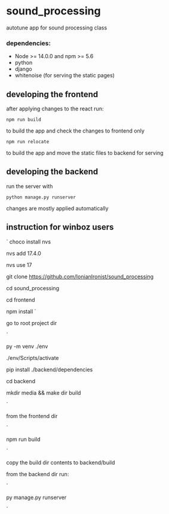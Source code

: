 # sound_processing
autotune app for sound processing class

### dependencies:
 - Node >= 14.0.0 and npm >= 5.6
 - python
 - django
 - whitenoise (for serving the static pages)

## developing the frontend

after applying changes to the react run: 

    npm run build

to build the app and check the changes to frontend only

    npm run relocate

to build the app and move the static files to backend for serving

## developing the backend

run the server with 

    python manage.py runserver

changes are mostly applied automatically


## instruction for winboz users

`
choco install nvs

nvs add 17.4.0

nvs use 17

git clone https://github.com/IonianIronist/sound_processing

cd sound_processing

cd frontend

npm install
`

go to root project dir

`

py -m venv ./env

./env/Scripts/activate

pip install ./backend/dependencies

cd backend

mkdir media && make dir build

`

from the frontend dir

`

npm run build

`

copy the build dir contents to backend/build

from the backend dir run:

`

py manage.py runserver

`



